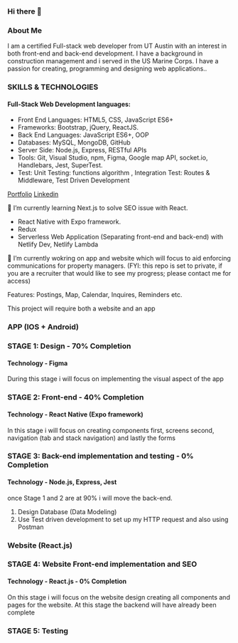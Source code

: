 ### Hi there 👋

<!--
**jackilex/jackilex** is a ✨ _special_ ✨ repository because its `README.md` (this file) appears on your GitHub profile.

Here are some ideas to get you started:

- 🔭 I’m currently working on ...
- 🌱 I’m currently learning Redux, React Native, Next Js
- 👯 I’m looking to collaborate on ...
- 🤔 I’m looking for help with ...
- 💬 Ask me about ...
- 📫 How to reach me: ...
- 😄 Pronouns: ...
- ⚡ Fun fact: ...
-->

### About Me
I am a certified Full-stack web developer from UT Austin with an interest in both front-end and back-end development. I have a background in construction management and i served in the US Marine Corps. I have a passion for creating, programming and designing web applications..

### SKILLS & TECHNOLOGIES
#### Full-Stack Web Development languages:
- Front End Languages: HTML5, CSS, JavaScript ES6+
- Frameworks: Bootstrap, jQuery, ReactJS.
- Back End Languages: JavaScript ES6+, OOP
- Databases: MySQL, MongoDB, GitHub
- Server Side: Node.js, Express, RESTful APIs
- Tools: Git, Visual Studio, npm, Figma, Google map API, socket.io, Handlebars, Jest, SuperTest.
- Test: Unit Testing: functions algorithm , Integration Test: Routes & Middleware, Test Driven Development

[Portfolio](https://jackilex.github.io/portfolio_Alex/#/about)
[Linkedin](https://www.linkedin.com/in/alex-saint-victor)

🌱 I’m currently learning Next.js to solve SEO issue with React.
- React Native with Expo framework.
- Redux
- Serverless Web Application (Separating front-end and back-end) with Netlify Dev, Netlify Lambda

🌱 I’m currently wokring on app and website which will focus to aid enforcing communications for property managers. (FYI: this repo is set to private, if you are a recruiter that would like to see my progress; please contact me for access)

Features: Postings, Map, Calendar, Inquires, Reminders etc.

This project will require both a website and an app

### APP (IOS + Android)
### STAGE 1: Design - 70% Completion
#### Technology - Figma
During this stage i will focus on implementing the visual aspect of the app

### STAGE 2: Front-end - 40% Completion
#### Technology - React Native (Expo framework)
In this stage i will focus on creating components first, screens second, navigation (tab and stack navigation) and lastly the forms

### STAGE 3: Back-end implementation and testing - 0% Completion
#### Technology - Node.js, Express, Jest
once Stage 1 and 2 are at 90% i will move the back-end. 
1) Design Database (Data Modeling)
2) Use Test driven development to set up my HTTP request and also using Postman

### Website (React.js)
### STAGE 4: Website Front-end implementation and SEO
#### Technology - React.js - 0% Completion
On this stage i will focus on the website design creating all components and pages for the website. At this stage the backend will have already been complete


### STAGE 5: Testing



